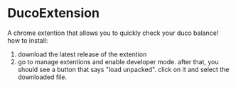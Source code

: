 # DucoExtension
A chrome extention that allows you to quickly check your duco balance!
how to install:
1. download the latest release of the extention
2. go to manage extentions and enable developer mode.
after that, you should see a button that says "load unpacked". click on it and select the downloaded file.
